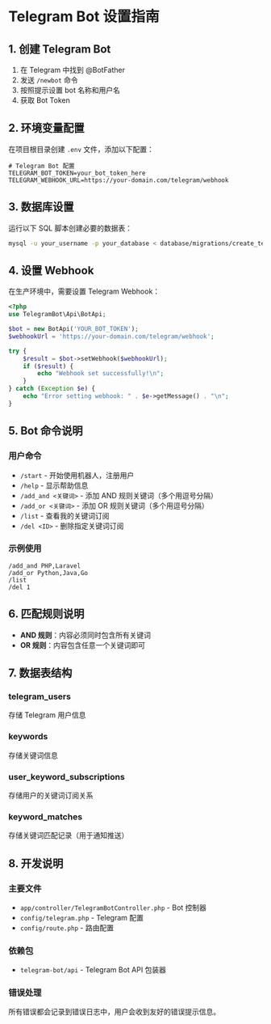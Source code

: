 # Telegram Bot 设置指南

## 1. 创建 Telegram Bot

1. 在 Telegram 中找到 @BotFather
2. 发送 `/newbot` 命令
3. 按照提示设置 bot 名称和用户名
4. 获取 Bot Token

## 2. 环境变量配置

在项目根目录创建 `.env` 文件，添加以下配置：

```env
# Telegram Bot 配置
TELEGRAM_BOT_TOKEN=your_bot_token_here
TELEGRAM_WEBHOOK_URL=https://your-domain.com/telegram/webhook
```

## 3. 数据库设置

运行以下 SQL 脚本创建必要的数据表：

```bash
mysql -u your_username -p your_database < database/migrations/create_telegram_tables.sql
```

## 4. 设置 Webhook

在生产环境中，需要设置 Telegram Webhook：

```php
<?php
use TelegramBot\Api\BotApi;

$bot = new BotApi('YOUR_BOT_TOKEN');
$webhookUrl = 'https://your-domain.com/telegram/webhook';

try {
    $result = $bot->setWebhook($webhookUrl);
    if ($result) {
        echo "Webhook set successfully!\n";
    }
} catch (Exception $e) {
    echo "Error setting webhook: " . $e->getMessage() . "\n";
}
```

## 5. Bot 命令说明

### 用户命令
- `/start` - 开始使用机器人，注册用户
- `/help` - 显示帮助信息
- `/add_and <关键词>` - 添加 AND 规则关键词（多个用逗号分隔）
- `/add_or <关键词>` - 添加 OR 规则关键词（多个用逗号分隔）
- `/list` - 查看我的关键词订阅
- `/del <ID>` - 删除指定关键词订阅

### 示例使用
```
/add_and PHP,Laravel
/add_or Python,Java,Go
/list
/del 1
```

## 6. 匹配规则说明

- **AND 规则**：内容必须同时包含所有关键词
- **OR 规则**：内容包含任意一个关键词即可

## 7. 数据表结构

### telegram_users
存储 Telegram 用户信息

### keywords
存储关键词信息

### user_keyword_subscriptions
存储用户的关键词订阅关系

### keyword_matches
存储关键词匹配记录（用于通知推送）

## 8. 开发说明

### 主要文件
- `app/controller/TelegramBotController.php` - Bot 控制器
- `config/telegram.php` - Telegram 配置
- `config/route.php` - 路由配置

### 依赖包
- `telegram-bot/api` - Telegram Bot API 包装器

### 错误处理
所有错误都会记录到错误日志中，用户会收到友好的错误提示信息。 